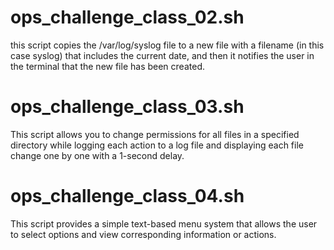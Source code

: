 # ops_challenge_class_02.sh
this script copies the /var/log/syslog file to a new file with a filename (in this case syslog) that includes the current date, and then it notifies the user in the terminal that the new file has been created.


# ops_challenge_class_03.sh
This script allows you to change permissions for all files in a specified directory while logging each action to a log file and displaying each file change one by one with a 1-second delay.

# ops_challenge_class_04.sh
This script provides a simple text-based menu system that allows the user to select options and view corresponding information or actions.
